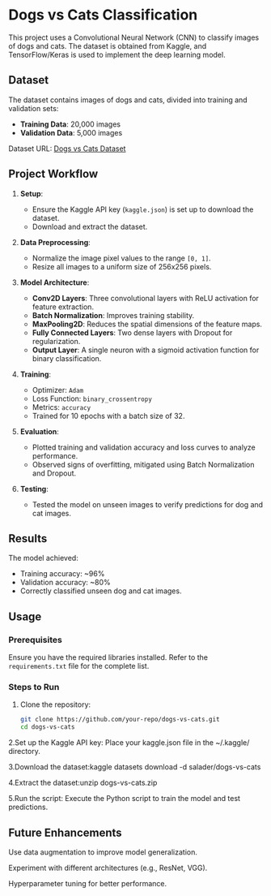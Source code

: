 # Dogs vs Cats Classification

This project uses a Convolutional Neural Network (CNN) to classify images of dogs and cats. The dataset is obtained from Kaggle, and TensorFlow/Keras is used to implement the deep learning model.

## Dataset

The dataset contains images of dogs and cats, divided into training and validation sets:
- **Training Data**: 20,000 images
- **Validation Data**: 5,000 images

Dataset URL: [Dogs vs Cats Dataset](https://www.kaggle.com/datasets/salader/dogs-vs-cats)

## Project Workflow

1. **Setup**:
   - Ensure the Kaggle API key (`kaggle.json`) is set up to download the dataset.
   - Download and extract the dataset.

2. **Data Preprocessing**:
   - Normalize the image pixel values to the range `[0, 1]`.
   - Resize all images to a uniform size of 256x256 pixels.

3. **Model Architecture**:
   - **Conv2D Layers**: Three convolutional layers with ReLU activation for feature extraction.
   - **Batch Normalization**: Improves training stability.
   - **MaxPooling2D**: Reduces the spatial dimensions of the feature maps.
   - **Fully Connected Layers**: Two dense layers with Dropout for regularization.
   - **Output Layer**: A single neuron with a sigmoid activation function for binary classification.

4. **Training**:
   - Optimizer: `Adam`
   - Loss Function: `binary_crossentropy`
   - Metrics: `accuracy`
   - Trained for 10 epochs with a batch size of 32.

5. **Evaluation**:
   - Plotted training and validation accuracy and loss curves to analyze performance.
   - Observed signs of overfitting, mitigated using Batch Normalization and Dropout.

6. **Testing**:
   - Tested the model on unseen images to verify predictions for dog and cat images.

## Results

The model achieved:
- Training accuracy: ~96%
- Validation accuracy: ~80%
- Correctly classified unseen dog and cat images.

## Usage

### Prerequisites
Ensure you have the required libraries installed. Refer to the `requirements.txt` file for the complete list.

### Steps to Run
1. Clone the repository:
   ```bash
   git clone https://github.com/your-repo/dogs-vs-cats.git
   cd dogs-vs-cats
2.Set up the Kaggle API key: Place your kaggle.json file in the ~/.kaggle/ directory.

3.Download the dataset:kaggle datasets download -d salader/dogs-vs-cats

4.Extract the dataset:unzip dogs-vs-cats.zip

5.Run the script: Execute the Python script to train the model and test predictions.

## Future Enhancements
Use data augmentation to improve model generalization.

Experiment with different architectures (e.g., ResNet, VGG).

Hyperparameter tuning for better performance.
